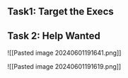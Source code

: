 
## Task1: Target the Execs




## Task 2: Help Wanted
![[Pasted image 20240601191641.png]]

![[Pasted image 20240601191619.png]]